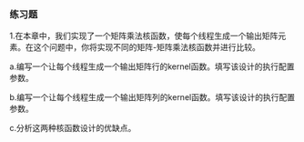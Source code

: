 ### 练习题

1.在本章中，我们实现了一个矩阵乘法核函数，使每个线程生成一个输出矩阵元素。在这个问题中，你将实现不同的矩阵-矩阵乘法核函数并进行比较。

a.编写一个让每个线程生成一个输出矩阵行的kernel函数。填写该设计的执行配置参数。

b.编写一个让每个线程生成一个输出矩阵列的kernel函数。填写该设计的执行配置参数。

c.分析这两种核函数设计的优缺点。



